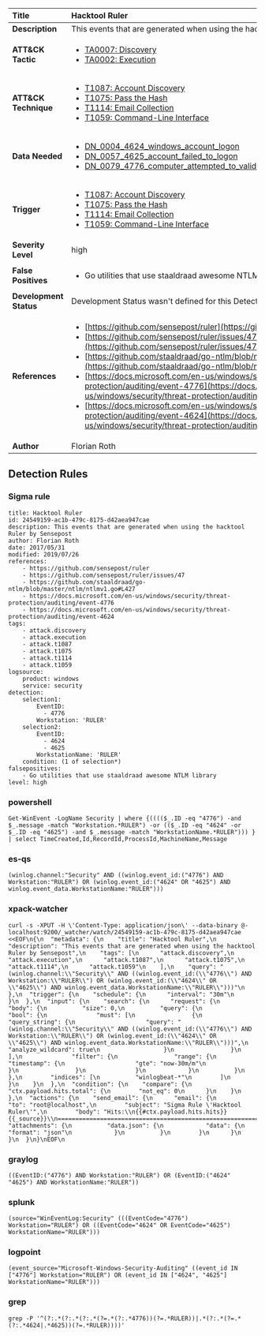 | Title                    | Hacktool Ruler       |
|:-------------------------|:------------------|
| **Description**          | This events that are generated when using the hacktool Ruler by Sensepost |
| **ATT&amp;CK Tactic**    |  <ul><li>[TA0007: Discovery](https://attack.mitre.org/tactics/TA0007)</li><li>[TA0002: Execution](https://attack.mitre.org/tactics/TA0002)</li></ul>  |
| **ATT&amp;CK Technique** | <ul><li>[T1087: Account Discovery](https://attack.mitre.org/techniques/T1087)</li><li>[T1075: Pass the Hash](https://attack.mitre.org/techniques/T1075)</li><li>[T1114: Email Collection](https://attack.mitre.org/techniques/T1114)</li><li>[T1059: Command-Line Interface](https://attack.mitre.org/techniques/T1059)</li></ul>  |
| **Data Needed**          | <ul><li>[DN_0004_4624_windows_account_logon](../Data_Needed/DN_0004_4624_windows_account_logon.md)</li><li>[DN_0057_4625_account_failed_to_logon](../Data_Needed/DN_0057_4625_account_failed_to_logon.md)</li><li>[DN_0079_4776_computer_attempted_to_validate_the_credentials_for_an_account](../Data_Needed/DN_0079_4776_computer_attempted_to_validate_the_credentials_for_an_account.md)</li></ul>  |
| **Trigger**              | <ul><li>[T1087: Account Discovery](../Triggers/T1087.md)</li><li>[T1075: Pass the Hash](../Triggers/T1075.md)</li><li>[T1114: Email Collection](../Triggers/T1114.md)</li><li>[T1059: Command-Line Interface](../Triggers/T1059.md)</li></ul>  |
| **Severity Level**       | high |
| **False Positives**      | <ul><li>Go utilities that use staaldraad awesome NTLM library</li></ul>  |
| **Development Status**   |  Development Status wasn't defined for this Detection Rule yet  |
| **References**           | <ul><li>[https://github.com/sensepost/ruler](https://github.com/sensepost/ruler)</li><li>[https://github.com/sensepost/ruler/issues/47](https://github.com/sensepost/ruler/issues/47)</li><li>[https://github.com/staaldraad/go-ntlm/blob/master/ntlm/ntlmv1.go#L427](https://github.com/staaldraad/go-ntlm/blob/master/ntlm/ntlmv1.go#L427)</li><li>[https://docs.microsoft.com/en-us/windows/security/threat-protection/auditing/event-4776](https://docs.microsoft.com/en-us/windows/security/threat-protection/auditing/event-4776)</li><li>[https://docs.microsoft.com/en-us/windows/security/threat-protection/auditing/event-4624](https://docs.microsoft.com/en-us/windows/security/threat-protection/auditing/event-4624)</li></ul>  |
| **Author**               | Florian Roth |


## Detection Rules

### Sigma rule

```
title: Hacktool Ruler
id: 24549159-ac1b-479c-8175-d42aea947cae
description: This events that are generated when using the hacktool Ruler by Sensepost
author: Florian Roth
date: 2017/05/31
modified: 2019/07/26
references:
    - https://github.com/sensepost/ruler
    - https://github.com/sensepost/ruler/issues/47
    - https://github.com/staaldraad/go-ntlm/blob/master/ntlm/ntlmv1.go#L427
    - https://docs.microsoft.com/en-us/windows/security/threat-protection/auditing/event-4776
    - https://docs.microsoft.com/en-us/windows/security/threat-protection/auditing/event-4624
tags:
    - attack.discovery
    - attack.execution
    - attack.t1087
    - attack.t1075
    - attack.t1114
    - attack.t1059
logsource:
    product: windows
    service: security
detection:
    selection1:
        EventID: 
          - 4776
        Workstation: 'RULER'
    selection2:
        EventID:
          - 4624
          - 4625
        WorkstationName: 'RULER'
    condition: (1 of selection*)
falsepositives:
    - Go utilities that use staaldraad awesome NTLM library
level: high

```





### powershell
    
```
Get-WinEvent -LogName Security | where {(((($_.ID -eq "4776") -and $_.message -match "Workstation.*RULER") -or (($_.ID -eq "4624" -or $_.ID -eq "4625") -and $_.message -match "WorkstationName.*RULER"))) } | select TimeCreated,Id,RecordId,ProcessId,MachineName,Message
```


### es-qs
    
```
(winlog.channel:"Security" AND ((winlog.event_id:("4776") AND Workstation:"RULER") OR (winlog.event_id:("4624" OR "4625") AND winlog.event_data.WorkstationName:"RULER")))
```


### xpack-watcher
    
```
curl -s -XPUT -H \'Content-Type: application/json\' --data-binary @- localhost:9200/_watcher/watch/24549159-ac1b-479c-8175-d42aea947cae <<EOF\n{\n  "metadata": {\n    "title": "Hacktool Ruler",\n    "description": "This events that are generated when using the hacktool Ruler by Sensepost",\n    "tags": [\n      "attack.discovery",\n      "attack.execution",\n      "attack.t1087",\n      "attack.t1075",\n      "attack.t1114",\n      "attack.t1059"\n    ],\n    "query": "(winlog.channel:\\"Security\\" AND ((winlog.event_id:(\\"4776\\") AND Workstation:\\"RULER\\") OR (winlog.event_id:(\\"4624\\" OR \\"4625\\") AND winlog.event_data.WorkstationName:\\"RULER\\")))"\n  },\n  "trigger": {\n    "schedule": {\n      "interval": "30m"\n    }\n  },\n  "input": {\n    "search": {\n      "request": {\n        "body": {\n          "size": 0,\n          "query": {\n            "bool": {\n              "must": [\n                {\n                  "query_string": {\n                    "query": "(winlog.channel:\\"Security\\" AND ((winlog.event_id:(\\"4776\\") AND Workstation:\\"RULER\\") OR (winlog.event_id:(\\"4624\\" OR \\"4625\\") AND winlog.event_data.WorkstationName:\\"RULER\\")))",\n                    "analyze_wildcard": true\n                  }\n                }\n              ],\n              "filter": {\n                "range": {\n                  "timestamp": {\n                    "gte": "now-30m/m"\n                  }\n                }\n              }\n            }\n          }\n        },\n        "indices": [\n          "winlogbeat-*"\n        ]\n      }\n    }\n  },\n  "condition": {\n    "compare": {\n      "ctx.payload.hits.total": {\n        "not_eq": 0\n      }\n    }\n  },\n  "actions": {\n    "send_email": {\n      "email": {\n        "to": "root@localhost",\n        "subject": "Sigma Rule \'Hacktool Ruler\'",\n        "body": "Hits:\\n{{#ctx.payload.hits.hits}}{{_source}}\\n================================================================================\\n{{/ctx.payload.hits.hits}}",\n        "attachments": {\n          "data.json": {\n            "data": {\n              "format": "json"\n            }\n          }\n        }\n      }\n    }\n  }\n}\nEOF\n
```


### graylog
    
```
((EventID:("4776") AND Workstation:"RULER") OR (EventID:("4624" "4625") AND WorkstationName:"RULER"))
```


### splunk
    
```
(source="WinEventLog:Security" (((EventCode="4776") Workstation="RULER") OR ((EventCode="4624" OR EventCode="4625") WorkstationName="RULER")))
```


### logpoint
    
```
(event_source="Microsoft-Windows-Security-Auditing" ((event_id IN ["4776"] Workstation="RULER") OR (event_id IN ["4624", "4625"] WorkstationName="RULER")))
```


### grep
    
```
grep -P '^(?:.*(?:.*(?:.*(?=.*(?:.*4776))(?=.*RULER))|.*(?:.*(?=.*(?:.*4624|.*4625))(?=.*RULER))))'
```



